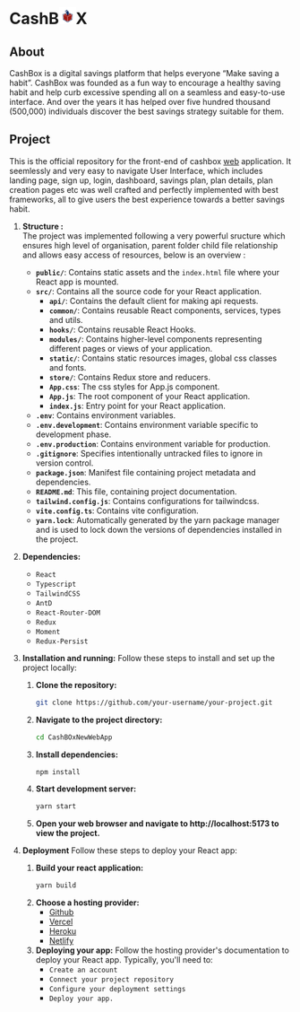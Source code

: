 # CashB<img src="./images/box.svg" height="30px" width="30px" style="margin-top:20px" />X
## About
CashBox is a digital savings platform that helps everyone “Make saving a habit”. CashBox was founded as a fun way to encourage a healthy saving habit and help curb excessive spending all on a seamless and easy-to-use interface. And over the years it has helped over five hundred thousand (500,000) individuals discover the best savings strategy suitable for them.
<br />
## Project
This is the official repository for the front-end of cashbox [web](https://www.cashboxng.com/) application. It seemlessly and very easy to navigate User Interface, which includes landing page, sign up, login, dashboard, savings plan, plan details, plan creation pages etc was well crafted and perfectly implemented with best frameworks, all to give users the best experience towards a better savings habit.
1. **Structure :**<br />
   The project was implemented following a very powerful sructure which ensures high level of organisation, parent folder child file relationship and allows easy access of resources, below is an overview :<br />
   - **`public/`**: Contains static assets and the `index.html` file where your React app is mounted.
   - **`src/`**: Contains all the source code for your React application.
     - **`api/`**: Contains the default client for making api requests.
     - **`common/`**: Contains reusable React components, services, types and utils.
     - **`hooks/`**: Contains reusable React Hooks.
     - **`modules/`**: Contains higher-level components representing different pages or views of your application.
     - **`static/`**: Contains static resources images, global css classes and fonts.
     - **`store/`**: Contains Redux store and reducers.
     - **`App.css`**: The css styles for App.js component.
     - **`App.js`**: The root component of your React application.
     - **`index.js`**: Entry point for your React application.
   - **`.env`**: Contains environment variables.
   - **`.env.development`**: Contains environment variable specific to development phase.
   - **`.env.production`**: Contains environment variable for production.
   - **`.gitignore`**: Specifies intentionally untracked files to ignore in version control.
   - **`package.json`**: Manifest file containing project metadata and dependencies.
   - **`README.md`**: This file, containing project documentation.
   - **`tailwind.config.js`**: Contains configurations for tailwindcss.
   - **`vite.config.ts`**: Contains vite configuration.
   - **`yarn.lock`**: Automatically generated by the yarn package manager and is used to lock down the versions of dependencies installed in the project.

2. **Dependencies:**
   - `React`
   - `Typescript`
   - `TailwindCSS`
   - `AntD`
   - `React-Router-DOM`
   - `Redux`
   - `Moment`
   - `Redux-Persist`
3. **Installation and running:**
   Follow these steps to install and set up the project locally:<br />
   1. **Clone the repository:**
      ```bash
      git clone https://github.com/your-username/your-project.git
    2. **Navigate to the project directory:**
       ```bash
       cd CashBOxNewWebApp
    3. **Install dependencies:**
       ```bash
       npm install
    4. **Start development server:**
       ```bash
       yarn start
    5. **Open your web browser and navigate to http://localhost:5173 to view the project.**
    
5. **Deployment**
   Follow these steps to deploy your React app:<br />
   1. **Build your react application:**
      ```bash
      yarn build
    2. **Choose a hosting provider:**
       - [Github](https://github.com/)
       - [Vercel](https://vercel.com/)
       - [Heroku](https://www.heroku.com/)
       - [Netlify](https://www.netlify.com/)
    3. **Deploying your app:**
       Follow the hosting provider's documentation to deploy your React app. Typically, you'll need to:
       - `Create an account`
       - `Connect your project repository`
       - `Configure your deployment settings`
       - `Deploy your app.`
      
